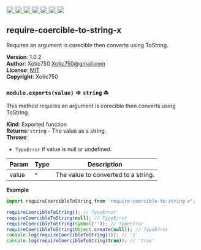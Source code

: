<a
  href="https://travis-ci.org/Xotic750/require-coercible-to-string-x"
  title="Travis status">
<img
  src="https://travis-ci.org/Xotic750/require-coercible-to-string-x.svg?branch=master"
  alt="Travis status" height="18">
</a>
<a
  href="https://david-dm.org/Xotic750/require-coercible-to-string-x"
  title="Dependency status">
<img src="https://david-dm.org/Xotic750/require-coercible-to-string-x/status.svg"
  alt="Dependency status" height="18"/>
</a>
<a
  href="https://david-dm.org/Xotic750/require-coercible-to-string-x?type=dev"
  title="devDependency status">
<img src="https://david-dm.org/Xotic750/require-coercible-to-string-x/dev-status.svg"
  alt="devDependency status" height="18"/>
</a>
<a
  href="https://badge.fury.io/js/require-coercible-to-string-x"
  title="npm version">
<img src="https://badge.fury.io/js/require-coercible-to-string-x.svg"
  alt="npm version" height="18">
</a>
<a
  href="https://www.jsdelivr.com/package/npm/require-coercible-to-string-x"
  title="jsDelivr hits">
<img src="https://data.jsdelivr.com/v1/package/npm/require-coercible-to-string-x/badge?style=rounded"
  alt="jsDelivr hits" height="18">
</a>
<a
  href="https://bettercodehub.com/results/Xotic750/require-coercible-to-string-x"
  title="bettercodehub score">
<img src="https://bettercodehub.com/edge/badge/Xotic750/require-coercible-to-string-x?branch=master"
  alt="bettercodehub score" height="18">
</a>
<a
  href="https://coveralls.io/github/Xotic750/require-coercible-to-string-x?branch=master"
  title="Coverage Status">
<img src="https://coveralls.io/repos/github/Xotic750/require-coercible-to-string-x/badge.svg?branch=master"
  alt="Coverage Status" height="18">
</a>

<a name="module_require-coercible-to-string-x"></a>

## require-coercible-to-string-x

Requires an argument is corecible then converts using ToString.

**Version**: 1.0.2  
**Author**: Xotic750 <Xotic750@gmail.com>  
**License**: [MIT](https://opensource.org/licenses/MIT)  
**Copyright**: Xotic750  
<a name="exp_module_require-coercible-to-string-x--module.exports"></a>

### `module.exports(value)` ⇒ <code>string</code> ⏏

This method requires an argument is corecible then converts using ToString.

**Kind**: Exported function  
**Returns**: <code>string</code> - The value as a string.  
**Throws**:

- <code>TypeError</code> If value is null or undefined.

| Param | Type            | Description                         |
| ----- | --------------- | ----------------------------------- |
| value | <code>\*</code> | The value to converted to a string. |

**Example**

```js
import requireCoercibleToString from 'require-coercible-to-string-x';

requireCoercibleToString(); // TypeError
requireCoercibleToString(null); // TypeError
requireCoercibleToString(Symbol('')); // TypeError
requireCoercibleToString(Object.create(null)); // TypeError
console.log(requireCoercibleToString(1)); // '1'
console.log(requireCoercibleToString(true)); // 'true'
```
